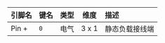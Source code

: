 <!--
DO NOT EDIT THIS FILE DIRECTLY.
This file is generated by tools/comp-docs.js.
All changes will be overwritten by regeneration.
-->

<slot class="model-pins">

| 引脚名 | 键名 | 类型 | 维度 | 描述 |
|:------ |:---- |:----:|:----:|:---- |
| Pin \+ | `0` | 电气 | 3 x 1 | 静态负载接线端 |

</slot>
